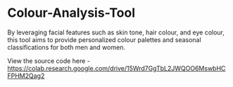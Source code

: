 # Colour-Analysis-Tool
By leveraging facial features such as skin tone, hair colour, and eye colour, this tool aims to provide personalized colour palettes and seasonal classifications for both men and women.

View the source code here - 
https://colab.research.google.com/drive/15Wrd7GgTbL2JWQOO6MswbHCFPHM2Qag2
